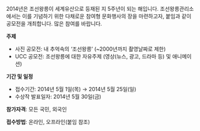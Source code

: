 2014년은 조선왕릉이 세계유산으로 등재된 지 5주년이 되는 해입니다. 조선왕릉관리소에서는 이를 기념하기 위한 다채로운 참여형 문화행사의 장을 마련하고자, 붙임과 같이 공모전을 개최합니다. 많은 참여를 바랍니다.

**주제**
- 사진 공모전: 내 추억속의 ‘조선왕릉’ (~2000년까지 촬영날짜로 제한)
- UCC 공모전: 조선왕릉에 대한 자유주제 (영상(뉴스, 광고, 드라마 등) 및 애니메이션)

**기간 및 일정**
- 접수기간: 2014년 5월 1일(목) → 2014년 5월 25일(일)
- 수상작 발표일자: 2014년 5월 30일(금)

**참가자격**: 모든 국민, 외국인

**접수방법**: 온라인, 오프라인(붙임 참조)